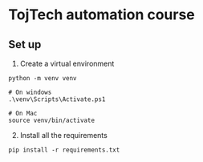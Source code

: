 # TojTech automation course

## Set up

1. Create a virtual environment
```commandline
python -m venv venv

# On windows
.\venv\Scripts\Activate.ps1

# On Mac
source venv/bin/activate
```
2. Install all the requirements
```commandline
pip install -r requirements.txt
```
